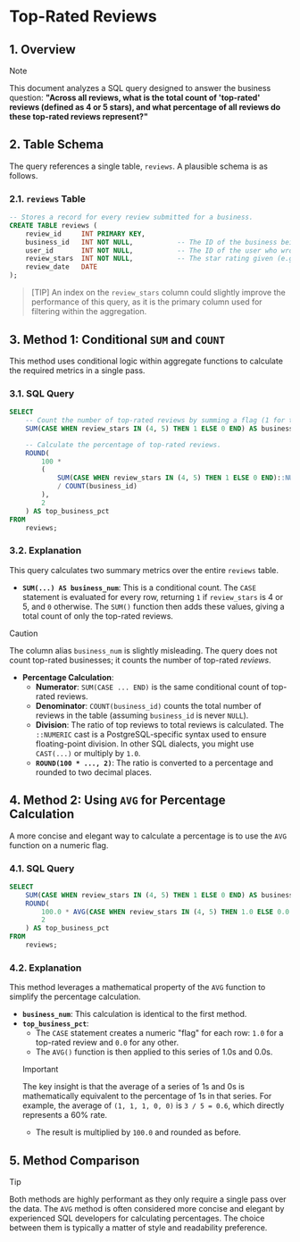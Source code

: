 # Top-Rated Reviews

## 1. Overview
> [!NOTE]
> This document analyzes a SQL query designed to answer the business question: **"Across all reviews, what is the total count of 'top-rated' reviews (defined as 4 or 5 stars), and what percentage of all reviews do these top-rated reviews represent?"**

## 2. Table Schema
The query references a single table, `reviews`. A plausible schema is as follows.

### 2.1. `reviews` Table
```sql
-- Stores a record for every review submitted for a business.
CREATE TABLE reviews (
    review_id     INT PRIMARY KEY,
    business_id   INT NOT NULL,           -- The ID of the business being reviewed
    user_id       INT NOT NULL,           -- The ID of the user who wrote the review
    review_stars  INT NOT NULL,           -- The star rating given (e.g., 1 to 5)
    review_date   DATE
);
```
> [TIP]
> An index on the `review_stars` column could slightly improve the performance of this query, as it is the primary column used for filtering within the aggregation.

## 3. Method 1: Conditional `SUM` and `COUNT`
This method uses conditional logic within aggregate functions to calculate the required metrics in a single pass.

### 3.1. SQL Query
```sql
SELECT
    -- Count the number of top-rated reviews by summing a flag (1 for top, 0 otherwise).
    SUM(CASE WHEN review_stars IN (4, 5) THEN 1 ELSE 0 END) AS business_num,

    -- Calculate the percentage of top-rated reviews.
    ROUND(
        100 *
        (
            SUM(CASE WHEN review_stars IN (4, 5) THEN 1 ELSE 0 END)::NUMERIC
            / COUNT(business_id)
        ),
        2
    ) AS top_business_pct
FROM
    reviews;
```

### 3.2. Explanation
This query calculates two summary metrics over the entire `reviews` table.
*   **`SUM(...) AS business_num`**: This is a conditional count. The `CASE` statement is evaluated for every row, returning `1` if `review_stars` is 4 or 5, and `0` otherwise. The `SUM()` function then adds these values, giving a total count of only the top-rated reviews.
> [!CAUTION]
> The column alias `business_num` is slightly misleading. The query does not count top-rated businesses; it counts the number of top-rated *reviews*.
*   **Percentage Calculation**:
    *   **Numerator**: `SUM(CASE ... END)` is the same conditional count of top-rated reviews.
    *   **Denominator**: `COUNT(business_id)` counts the total number of reviews in the table (assuming `business_id` is never `NULL`).
    *   **Division**: The ratio of top reviews to total reviews is calculated. The `::NUMERIC` cast is a PostgreSQL-specific syntax used to ensure floating-point division. In other SQL dialects, you might use `CAST(...)` or multiply by `1.0`.
    *   **`ROUND(100 * ..., 2)`**: The ratio is converted to a percentage and rounded to two decimal places.

## 4. Method 2: Using `AVG` for Percentage Calculation
A more concise and elegant way to calculate a percentage is to use the `AVG` function on a numeric flag.

### 4.1. SQL Query
```sql
SELECT
    SUM(CASE WHEN review_stars IN (4, 5) THEN 1 ELSE 0 END) AS business_num,
    ROUND(
        100.0 * AVG(CASE WHEN review_stars IN (4, 5) THEN 1.0 ELSE 0.0 END),
        2
    ) AS top_business_pct
FROM
    reviews;
```

### 4.2. Explanation
This method leverages a mathematical property of the `AVG` function to simplify the percentage calculation.
*   **`business_num`**: This calculation is identical to the first method.
*   **`top_business_pct`**:
    *   The `CASE` statement creates a numeric "flag" for each row: `1.0` for a top-rated review and `0.0` for any other.
    *   The `AVG()` function is then applied to this series of 1.0s and 0.0s.
    > [!IMPORTANT]
    > The key insight is that the average of a series of 1s and 0s is mathematically equivalent to the percentage of 1s in that series. For example, the average of `(1, 1, 1, 0, 0)` is `3 / 5 = 0.6`, which directly represents a 60% rate.
    *   The result is multiplied by `100.0` and rounded as before.

## 5. Method Comparison
> [!TIP]
> Both methods are highly performant as they only require a single pass over the data. The `AVG` method is often considered more concise and elegant by experienced SQL developers for calculating percentages. The choice between them is typically a matter of style and readability preference.
